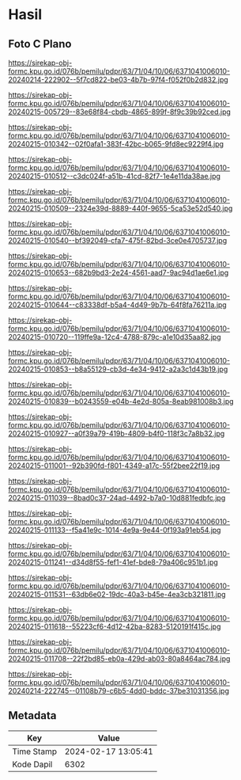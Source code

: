 # Hasil

## Foto C Plano

https://sirekap-obj-formc.kpu.go.id/076b/pemilu/pdpr/63/71/04/10/06/6371041006010-20240214-222902--5f7cd822-be03-4b7b-97f4-f052f0b2d832.jpg

https://sirekap-obj-formc.kpu.go.id/076b/pemilu/pdpr/63/71/04/10/06/6371041006010-20240215-005729--83e68f84-cbdb-4865-899f-8f9c39b92ced.jpg

https://sirekap-obj-formc.kpu.go.id/076b/pemilu/pdpr/63/71/04/10/06/6371041006010-20240215-010342--02f0afa1-383f-42bc-b065-9fd8ec9229f4.jpg

https://sirekap-obj-formc.kpu.go.id/076b/pemilu/pdpr/63/71/04/10/06/6371041006010-20240215-010512--c3dc024f-a51b-41cd-82f7-1e4e11da38ae.jpg

https://sirekap-obj-formc.kpu.go.id/076b/pemilu/pdpr/63/71/04/10/06/6371041006010-20240215-010509--2324e39d-8889-440f-9655-5ca53e52d540.jpg

https://sirekap-obj-formc.kpu.go.id/076b/pemilu/pdpr/63/71/04/10/06/6371041006010-20240215-010540--bf392049-cfa7-475f-82bd-3ce0e4705737.jpg

https://sirekap-obj-formc.kpu.go.id/076b/pemilu/pdpr/63/71/04/10/06/6371041006010-20240215-010653--682b9bd3-2e24-4561-aad7-9ac94d1ae6e1.jpg

https://sirekap-obj-formc.kpu.go.id/076b/pemilu/pdpr/63/71/04/10/06/6371041006010-20240215-010644--c83338df-b5a4-4d49-9b7b-64f8fa76211a.jpg

https://sirekap-obj-formc.kpu.go.id/076b/pemilu/pdpr/63/71/04/10/06/6371041006010-20240215-010720--119ffe9a-12c4-4788-879c-a1e10d35aa82.jpg

https://sirekap-obj-formc.kpu.go.id/076b/pemilu/pdpr/63/71/04/10/06/6371041006010-20240215-010853--b8a55129-cb3d-4e34-9412-a2a3c1d43b19.jpg

https://sirekap-obj-formc.kpu.go.id/076b/pemilu/pdpr/63/71/04/10/06/6371041006010-20240215-010839--b0243559-e04b-4e2d-805a-8eab981008b3.jpg

https://sirekap-obj-formc.kpu.go.id/076b/pemilu/pdpr/63/71/04/10/06/6371041006010-20240215-010927--a0f39a79-419b-4809-b4f0-118f3c7a8b32.jpg

https://sirekap-obj-formc.kpu.go.id/076b/pemilu/pdpr/63/71/04/10/06/6371041006010-20240215-011001--92b390fd-f801-4349-a17c-55f2bee22f19.jpg

https://sirekap-obj-formc.kpu.go.id/076b/pemilu/pdpr/63/71/04/10/06/6371041006010-20240215-011039--8bad0c37-24ad-4492-b7a0-10d881fedbfc.jpg

https://sirekap-obj-formc.kpu.go.id/076b/pemilu/pdpr/63/71/04/10/06/6371041006010-20240215-011133--f5a41e9c-1014-4e9a-9e44-0f193a91eb54.jpg

https://sirekap-obj-formc.kpu.go.id/076b/pemilu/pdpr/63/71/04/10/06/6371041006010-20240215-011241--d34d8f55-fef1-41ef-bde8-79a406c951b1.jpg

https://sirekap-obj-formc.kpu.go.id/076b/pemilu/pdpr/63/71/04/10/06/6371041006010-20240215-011531--63db6e02-19dc-40a3-b45e-4ea3cb321811.jpg

https://sirekap-obj-formc.kpu.go.id/076b/pemilu/pdpr/63/71/04/10/06/6371041006010-20240215-011618--55223cf6-4d12-42ba-8283-5120191f415c.jpg

https://sirekap-obj-formc.kpu.go.id/076b/pemilu/pdpr/63/71/04/10/06/6371041006010-20240215-011708--22f2bd85-eb0a-429d-ab03-80a8464ac784.jpg

https://sirekap-obj-formc.kpu.go.id/076b/pemilu/pdpr/63/71/04/10/06/6371041006010-20240214-222745--01108b79-c6b5-4dd0-bddc-37be31031356.jpg


## Metadata

| Key        | Value               |
| ---------- | ------------------- |
| Time Stamp | 2024-02-17 13:05:41 |
| Kode Dapil | 6302                |



